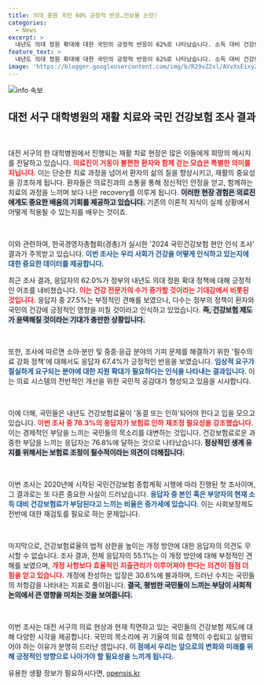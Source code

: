 ```yaml
---
title: 의대 증원 국민 60% 긍정적 반응…건보율 논란!
categories:
  - News
excerpt: >
  내년도 의대 정원 확대에 대한 국민의 긍정적 반응이 62%로 나타났습니다. 소득 대비 건강보험료 동결 희망도 78%에 달하며, 여론이 보험료 인상 반대에 더 힘을 실어주고 있습니다!
feature_text: >
  내년도 의대 정원 확대에 대한 국민의 긍정적 반응이 62%로 나타났습니다. 소득 대비 건강보험료 동결 희망도 78%에 달하며, 여론이 보험료 인상 반대에 더 힘을 실어주고 있습니다!
image: 'https://blogger.googleusercontent.com/img/b/R29vZ2xl/AVvXsEixyZcFfHzMRdzZMjFBmAUKJYCLCGyLL1o632UiGVXcaFdKo_bkvkuCioo0uUKlGfBVcT3P84aROyZIXSBEx3Aw5nCQ3pTgDom1WDC4m8eifvWiAmWEEVb4x6G_l8C0QH225ldMjyaFvpxGEBGNO37VmDTDMHGhJPq73UglMfDca1-0aw/s1600/blogspot.png'
---
```


<p><img src="https://blogger.googleusercontent.com/img/b/R29vZ2xl/AVvXsEixyZcFfHzMRdzZMjFBmAUKJYCLCGyLL1o632UiGVXcaFdKo_bkvkuCioo0uUKlGfBVcT3P84aROyZIXSBEx3Aw5nCQ3pTgDom1WDC4m8eifvWiAmWEEVb4x6G_l8C0QH225ldMjyaFvpxGEBGNO37VmDTDMHGhJPq73UglMfDca1-0aw/s1600/blogspot.png" alt="info 속보" /></p>

<h2 data-ke-size="size26">대전 서구 대학병원의 재활 치료와 국민 건강보험 조사 결과</h2>

<p data-ke-size="size16">&nbsp;</p>

<p>대전 서구의 한 대학병원에서 진행되는 재활 치료 현장은 많은 이들에게 희망의 메시지를 전달하고 있습니다. <b><span style="color: #ee2323;">의료진이 거동이 불편한 환자와 함께 걷는 모습은 특별한 의미를 지닙니다.</span></b> 이는 단순한 치료 과정을 넘어서 환자의 삶의 질을 향상시키고, 재활의 중요성을 강조하게 됩니다. 환자들은 의료진과의 소통을 통해 정신적인 안정을 얻고, 함께하는 치료의 과정을 느끼며 보다 나은 recovery를 이루게 됩니다. <b><span style="background-color: #21538527;">이러한 현장 경험은 의료진에게도 중요한 배움의 기회를 제공하고 있습니다.</span></b> 기존의 이론적 지식이 실제 상황에서 어떻게 적용될 수 있는지를 배우는 것이죠. </p>

<p data-ke-size="size16">&nbsp;</p>

<p>이와 관련하여, 한국경영자총협회(경총)가 실시한 '2024 국민건강보험 현안 인식 조사' 결과가 주목받고 있습니다. <b><span style="color: #1a5490;">이번 조사는 우리 사회가 건강을 어떻게 인식하고 있는지에 대한 중요한 데이터를 제공합니다.</span></b></p>

<p>최근 조사 결과, 응답자의 62.0%가 정부의 내년도 의대 정원 확대 정책에 대해 긍정적인 어조를 내비쳤습니다. <b><span style="color: #ee2323;">이는 건강 전문가의 수가 증가할 것이라는 기대감에서 비롯된 것입니다.</span></b> 응답자 중 27.5%는 부정적인 견해를 보였으나, 다수는 정부의 정책이 환자와 국민의 건강에 긍정적인 영향을 미칠 것이라고 인식하고 있었습니다. <b><span style="background-color: #21538527;">즉, 건강보험 제도가 윤택해질 것이라는 기대가 충만한 상황입니다.</span></b></p>

<p data-ke-size="size16">&nbsp;</p>

<p>또한, 조사에 따르면 소아·분만 및 중증·응급 분야의 기피 문제를 해결하기 위한 '필수의료 강화 정책'에 대해서도 응답자 67.4%가 긍정적인 반응을 보였습니다. <b><span style="color: #1a5490;">임상적 요구가 절실하게 요구되는 분야에 대한 지원 확대가 필요하다는 인식을 나타내는 결과입니다.</span></b> 이는 의료 시스템의 전반적인 개선을 위한 국민적 공감대가 형성되고 있음을 시사합니다. </p>

<p data-ke-size="size16">&nbsp;</p>

<p>이에 더해, 국민들은 내년도 건강보험료율이 '동결 또는 인하'되어야 한다고 입을 모으고 있습니다. <b><span style="color: #ee2323;">이번 조사 중 78.3%의 응답자가 보험료 인하 재조정 필요성을 강조했습니다.</span></b> 이는 경제적인 부담을 느끼는 국민들의 목소리를 대변하는 것입니다. 건강보험료로운 과중한 부담을 느끼는 응답자는 76.8%에 달하는 것으로 나타났습니다. <b><span style="background-color: #21538527;">정상적인 생계 유지를 위해서는 보험료 조정이 필수적이라는 의견이 더해집니다.</span></b></p>

<p data-ke-size="size16">&nbsp;</p>

<p>이번 조사는 2020년에 시작된 국민건강보험 종합계획 시행에 따라 진행된 첫 조사이며, 그 결과로는 또 다른 중요한 사실이 드러났습니다. <b><span style="color: #1a5490;">응답자 중 본인 혹은 부양자의 현재 소득 대비 건강보험료가 부담된다고 느끼는 비율은 증가세에 있습니다.</span></b> 이는 사회보장제도 전반에 대한 재검토를 필요로 하는 문제입니다. </p>

<p data-ke-size="size16">&nbsp;</p>

<p>마지막으로, 건강보험료율의 법적 상한을 높이는 개정 방안에 대한 응답자의 의견도 무시할 수 없습니다. 조사 결과, 전체 응답자의 55.1%는 이 개정 방안에 대해 부정적인 견해를 보였으며, <b><span style="color: #ee2323;">개정 사항보다 효율적인 지출관리가 이루어져야 한다는 의견이 점점 더 힘을 얻고 있습니다.</span></b>  개정에 찬성하는 입장은 30.6%에 불과하며, 드러난 수치는 국민들의 저항감을 나타내는 지표로 풀이됩니다. <b><span style="background-color: #21538527;">결국, 평범한 국민들이 느끼는 부담이 사회적 논의에서 큰 영향을 미치는 것을 보여줍니다.</span></b></p>

<p data-ke-size="size16">&nbsp;</p>

<p>이번 조사는 대전 서구의 의료 현상과 현재 직면하고 있는 국민들의 건강보험 제도에 대해 다양한 시각을 제공합니다. 국민의 목소리에 귀 기울여 의료 정책이 수립되고 실행되어야 하는 이유가 분명히 드러난 셈입니다. <b><span style="color: #1a5490;">이 점에서 우리는 앞으로의 변화와 미래를 위해 긍정적인 방향으로 나아가야 할 필요성을 느끼게 됩니다.</span></b></p>
유용한 생활 정보가 필요하시다면, <a href="https://opensis.kr" rel="dofollow">opensis.kr</a>


